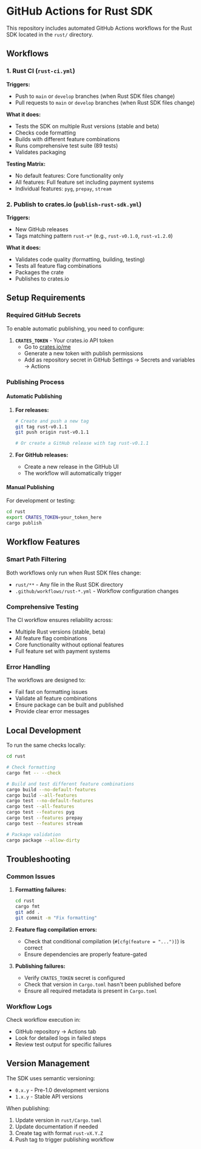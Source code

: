 # GitHub Actions for Rust SDK

This repository includes automated GitHub Actions workflows for the Rust SDK located in the `rust/` directory.

## Workflows

### 1. Rust CI (`rust-ci.yml`)

**Triggers:**
- Push to `main` or `develop` branches (when Rust SDK files change)
- Pull requests to `main` or `develop` branches (when Rust SDK files change)

**What it does:**
- Tests the SDK on multiple Rust versions (stable and beta)
- Checks code formatting
- Builds with different feature combinations
- Runs comprehensive test suite (89 tests)
- Validates packaging

**Testing Matrix:**
- No default features: Core functionality only
- All features: Full feature set including payment systems
- Individual features: `pyg`, `prepay`, `stream`

### 2. Publish to crates.io (`publish-rust-sdk.yml`)

**Triggers:**
- New GitHub releases
- Tags matching pattern `rust-v*` (e.g., `rust-v0.1.0`, `rust-v1.2.0`)

**What it does:**
- Validates code quality (formatting, building, testing)
- Tests all feature flag combinations
- Packages the crate
- Publishes to crates.io

## Setup Requirements

### Required GitHub Secrets

To enable automatic publishing, you need to configure:

1. **`CRATES_TOKEN`** - Your crates.io API token
   - Go to [crates.io/me](https://crates.io/me)
   - Generate a new token with publish permissions
   - Add as repository secret in GitHub Settings → Secrets and variables → Actions

### Publishing Process

#### Automatic Publishing

1. **For releases:**
   ```bash
   # Create and push a new tag
   git tag rust-v0.1.1
   git push origin rust-v0.1.1
   
   # Or create a GitHub release with tag rust-v0.1.1
   ```

2. **For GitHub releases:**
   - Create a new release in the GitHub UI
   - The workflow will automatically trigger

#### Manual Publishing

For development or testing:

```bash
cd rust
export CRATES_TOKEN=your_token_here
cargo publish
```

## Workflow Features

### Smart Path Filtering

Both workflows only run when Rust SDK files change:
- `rust/**` - Any file in the Rust SDK directory
- `.github/workflows/rust-*.yml` - Workflow configuration changes

### Comprehensive Testing

The CI workflow ensures reliability across:
- Multiple Rust versions (stable, beta)
- All feature flag combinations
- Core functionality without optional features
- Full feature set with payment systems

### Error Handling

The workflows are designed to:
- Fail fast on formatting issues
- Validate all feature combinations
- Ensure package can be built and published
- Provide clear error messages

## Local Development

To run the same checks locally:

```bash
cd rust

# Check formatting
cargo fmt -- --check

# Build and test different feature combinations
cargo build --no-default-features
cargo build --all-features
cargo test --no-default-features
cargo test --all-features
cargo test --features pyg
cargo test --features prepay
cargo test --features stream

# Package validation
cargo package --allow-dirty
```

## Troubleshooting

### Common Issues

1. **Formatting failures:**
   ```bash
   cd rust
   cargo fmt
   git add .
   git commit -m "Fix formatting"
   ```

2. **Feature flag compilation errors:**
   - Check that conditional compilation (`#[cfg(feature = "...")]`) is correct
   - Ensure dependencies are properly feature-gated

3. **Publishing failures:**
   - Verify `CRATES_TOKEN` secret is configured
   - Check that version in `Cargo.toml` hasn't been published before
   - Ensure all required metadata is present in `Cargo.toml`

### Workflow Logs

Check workflow execution in:
- GitHub repository → Actions tab
- Look for detailed logs in failed steps
- Review test output for specific failures

## Version Management

The SDK uses semantic versioning:
- `0.x.y` - Pre-1.0 development versions
- `1.x.y` - Stable API versions

When publishing:
1. Update version in `rust/Cargo.toml`
2. Update documentation if needed
3. Create tag with format `rust-vX.Y.Z`
4. Push tag to trigger publishing workflow